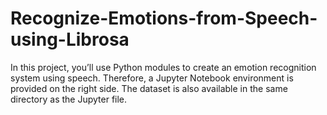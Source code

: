 # Recognize-Emotions-from-Speech-using-Librosa
In this project, you’ll use Python modules to create an emotion recognition system using speech. Therefore, a Jupyter Notebook environment is provided on the right side. The dataset is also available in the same directory as the Jupyter file.
